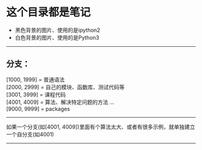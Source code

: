 # 这个目录都是笔记
* 黑色背景的图片、使用的是ipython2 
* 白色背景的图片、使用的是Python3 
 - - -

## 分支：
[1000, 1999] = 普通语法  
[2000, 2999] = 自己的模块、函数库、测试代码等  
[3001, 3999] = 课程代码  
[4001, 4009] = 算法、解决特定问题的方法
...  
[9000, 9999] = packages  
- - -
如果一个分支(如[4001, 4009])里面有个算法太大、或者有很多示例，就单独建立一个自分支(如4001)
- - -